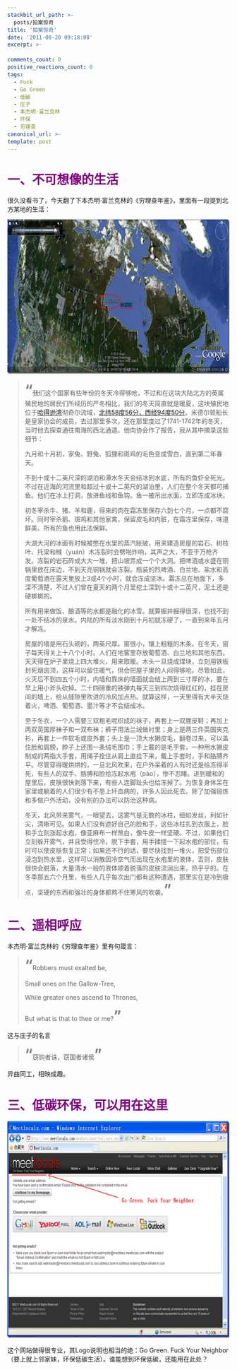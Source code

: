 ```yaml
---
stackbit_url_path: >-
  posts/拍案惊奇
title: '拍案惊奇'
date: '2011-08-20 09:18:00'
excerpt: >-
  
comments_count: 0
positive_reactions_count: 0
tags: 
  - Fuck
  - Go Green
  - 低碳
  - 庄子
  - 本杰明·富兰克林
  - 环保
  - 穷理查
canonical_url: >-
template: post
---
```

<h1><span style="color: #800080;">一、不可想像的生活</span></h1>
<p>很久没看书了，今天翻了下本杰明&middot;富兰克林的《穷理查年鉴》，里面有一段提到北方某地的生活：</p>
<p><a href="https://raw.githubusercontent.com/Jeff-Tian/blogengine.net/master/Source/BlogEngine/BlogEngine.NET/App_Data/files/%E5%93%88%E5%BE%B7%E9%80%8A%E6%B9%BE.jpg"><img style="display: inline; border: 0px;" title="哈德逊湾" src="https://raw.githubusercontent.com/Jeff-Tian/blogengine.net/master/Source/BlogEngine/BlogEngine.NET/App_Data/files/%E5%93%88%E5%BE%B7%E9%80%8A%E6%B9%BE_thumb.jpg" alt="哈德逊湾" width="727" height="350" border="0" /></a></p>
<blockquote>
<p><strong><span style="color: #808080; font-size: xx-large;">&ldquo;</span></strong>我们这个国家有些年份的冬天冷得够呛，不过和在这块大陆北方的英属殖民地的居民们所经历的严冬相比，我们的冬天简直就是暖夏，这块殖民地位于<a title="点击查看卫星地图" href="https://raw.githubusercontent.com/Jeff-Tian/blogengine.net/master/Source/BlogEngine/BlogEngine.NET/App_Data/files/%E5%93%88%E5%BE%B7%E9%80%8A%E6%B9%BE.jpg" target="_blank">哈得逊湾</a>彻奇尔流域，<a title="点击查看卫星地图" href="https://raw.githubusercontent.com/Jeff-Tian/blogengine.net/master/Source/BlogEngine/BlogEngine.NET/App_Data/files/%E5%93%88%E5%BE%B7%E9%80%8A%E6%B9%BE.jpg" target="_blank">北纬58度56分，西经94度50分</a>。米德尔顿船长是皇家协会的成员，去过那里多次，还在那里度过了1741-1742年的冬天，当时他去探查通往南海的西北通道。他向协会作了报告，我从其中摘录这些细节：</p>
<p>九月和十月初，家兔、野兔、狐狸和斑鸡的毛色变成雪白，直到第二年春天。</p>
<p>不到十或十二英尺深的湖泊和潭水冬天会结冰到水底，所有的鱼虾全死光。不过在近海的河流里和超过十或十二英尺的湖泊里，人们在整个冬天都可捕鱼。他们在冰上打洞，放进鱼线和鱼钩。鱼一被吊出水面，立即冻成冰块。</p>
<p>初冬宰杀牛、猪、羊和鹿，得来的肉在霜冻里保存六到七个月，一点都不腐坏。同时宰杀鹅、斑鸡和其他家禽，保留皮毛和内脏，在霜冻里保存，味道鲜美。所有的鱼也用此法保鲜。</p>
<p>大湖大河的冰面有时候被憋在水里的蒸汽胀破，用来建造房屋的岩石、树枝叶、托梁和橼（yu&aacute;n）木冻裂时会劈啪炸响，其声之大，不亚于万枪齐发。冻裂的岩石碎成大大一堆，把山坡弄成一个个大洞。把啤酒或水盛在铜锅里放在床边，不到天亮铜锅就会冻裂。瓶装的烈啤酒、白兰地、盐水和高度葡萄酒在露天里放上3或4个小时，就会冻成坚冰。霜冻总在地面下，多深不清楚，不过人们曾在夏天的两个月里挖土深到十或十二英尺，泥土还是硬梆梆的。</p>
<p>所有用来做饭、酿酒等的水都是融化的冰雪。就算掘井掘得很深，也找不到一处不结冰的泉水。内陆的所有淡水刚到十月初就冻硬了，一直到来年五月才解冻。</p>
<p>房屋的墙是用石头砌的，两英尺厚。窗很小，镶上粗粗的木条。在冬天，窗子每天得关上十八个小时。人们在地窖里存放葡萄酒、白兰地和其他东西。天天得在炉子里烧上四大堆火，用来取暖。木头一旦烧成煤块，立刻用铁板封死烟囱顶，这样可以留住暖气，但会把屋子里的人闷得够呛。尽管如此，火灭后不到四五个小时，内墙和靠床的墙面就会结上两到三寸厚的冰，要在早上用小斧头砍掉。二十四磅重的铁弹丸每天三到四次烧得红红的，挂在房间的墙上，给从缝隙里吹进的冷风加点热。就算这样，一天里得有大半天烧着火，啤酒、葡萄酒、墨汁等才不会结成冰。</p>
<p>至于冬衣，一个人需要三双粗毛呢织成的袜子，再套上一双鹿皮鞋；再加上两双英国厚袜子和一双布袜；裤子用法兰绒做衬里；身上是两三件英国夹克衫，再套上一件软毛或皮外套；头上是一顶大水獭皮毛，翻卷过来，可以盖住脸和肩膀，脖子上还围一条绒毛围巾；手上戴的是毛手套，一种用水獭皮制成的两指大手套，用绳子拴住从肩上直挂下来，戴上手套时，手和胳膊齐平。尽管穿得暖烘烘的，一旦北风吹来，在户外呆着的人有时还是给冻得半死，有些人的双手、胳膊和脸给冻起水疱（p&agrave;o），惨不忍睹。进到暖和的屋里后，皮肤很快剥落下来，有些人连脚趾头也给冻掉了。为恢复身体呆在家里或躺着的人们很少有不患上坏血病的，许多人因此死去。除了加强锻炼和多做户外活动，没有别的办法可以防治这种病。</p>
<p>冬天，北风带来雾气，一眼望去，这雾气是无数的冰柱，细如发丝，利如针尖，清晰可见。如果人们没有遮好自己的脸和手，这些冰柱扎到衣服上，脸和手立刻涨起水疱，像亚麻布一样煞白，像牛皮一样坚硬。不过，如果他们立刻躲开雾气，并且受得住冷，脱下手套，用手揉搓一下起水疱的部位，有时可以使皮肤恢复正常；如果还不行的话，要尽快找到一堆火，把受伤部位浸泡到热水里，这样可以消散因冷空气而出现在水疱里的液体，否则，皮肤很快会脱落，大量清水一般的液体顺着脱落的皮肤流淌出来，热乎乎的。在冬季那五六个月里，有些人几乎每次出门都有这种遭遇，那里实在是冷到极点，坚硬的东西和强壮的身体都熬不住寒风的吹袭。<span style="color: #808080; font-size: xx-large;"><strong>&rdquo;</strong></span></p>
</blockquote>
<h1><span style="color: #800080;">二、遥相呼应</span></h1>
<p>本杰明&middot;富兰克林的《穷理查年鉴》里有句箴言：</p>
<blockquote>
<p><strong><span style="color: #808080; font-size: xx-large;">&ldquo;</span></strong>Robbers must exalted be,</p>
<p>Small ones on the Gallow-Tree,</p>
<p>While greater ones ascend to Thrones,</p>
<p>But what is that to thee or me?<span style="color: #808080; font-size: xx-large;"><strong>&rdquo;</strong></span></p>
</blockquote>
<p>这与庄子的名言</p>
<blockquote>
<p><strong><span style="color: #808080; font-size: xx-large;">&ldquo;</span></strong>窃钩者诛，窃国者诸侯<span style="color: #808080; font-size: xx-large;"><strong>&rdquo;</strong></span></p>
</blockquote>
<p>异曲同工，相映成趣。</p>
<h1><span style="color: #800080;">三、低碳环保，可以用在这里</span></h1>
<p><a href="https://raw.githubusercontent.com/Jeff-Tian/blogengine.net/master/Source/BlogEngine/BlogEngine.NET/App_Data/files/image_49.png"><img title="Go Green. Fuck Your Neighbor 要上就上邻家妹，环保低碳生活" src="https://raw.githubusercontent.com/Jeff-Tian/blogengine.net/master/Source/BlogEngine/BlogEngine.NET/App_Data/files/image_thumb_49.png" alt="Go Green. Fuck Your Neighbor 要上就上邻家妹，环保低碳生活" width="713" height="491" border="0" /></a></p>
<p>这个网站做得很专业，其Logo说明也相当的绝：Go Green. Fuck Your Neighbor（要上就上邻家妹，环保低碳生活）。谁能想到环保低碳，还能用在此处？</p>
